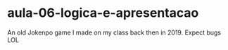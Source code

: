 # aula-06-logica-e-apresentacao

An old Jokenpo game I made on my class back then in 2019. Expect bugs LOL
